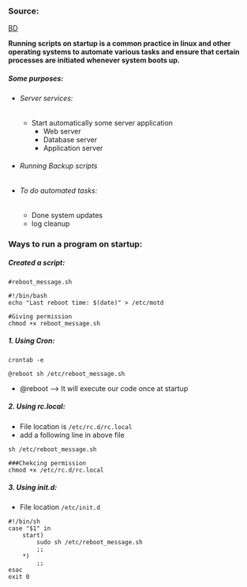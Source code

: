 
### Source:

[BD](https://www.baeldung.com/linux/run-script-on-startup)

**Running scripts on startup is a common practice in linux and other operating systems to automate various tasks and ensure that certain processes are initiated whenever system boots up.**

##### Some purposes:
* ###### Server services:
	* Start automatically some server application
		* Web server
		* Database server
		* Application server
* ###### Running Backup scripts
* ###### To do automated tasks:
	* Done system updates
	* log cleanup

### Ways to run a program on startup:

##### Created a script:
```
#reboot_message.sh

#!/bin/bash
echo "Last reboot time: $(date)" > /etc/motd

#Giving permission
chmod +x reboot_message.sh
```

##### 1. Using *Cron*:

```
crontab -e

@reboot sh /etc/reboot_message.sh
```

* @reboot --> It will execute our code once at startup

##### 2. Using *rc.local*:
* File location is `/etc/rc.d/rc.local`
* add a following line in above file

```
sh /etc/reboot_message.sh

###Chekcing permission
chmod +x /etc/rc.d/rc.local
```


##### 3. Using *init.d*:
* File location `/etc/init.d`

```
#!/bin/sh
case "$1" in
	start)
		sudo sh /etc/reboot_message.sh
		;;
	*)
		;;
esac
exit 0
```